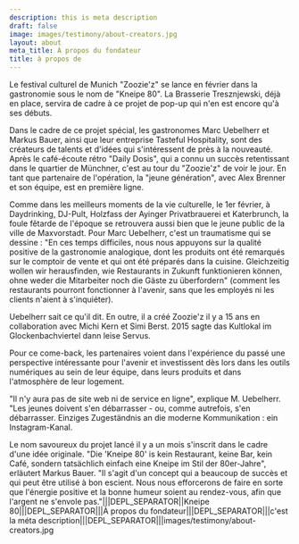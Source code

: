 ```yaml
---
description: this is meta description
draft: false
image: images/testimony/about-creators.jpg
layout: about
meta_title: À propos du fondateur
title: à propos de
---
```


Le festival culturel de Munich "Zoozie'z" se lance en février dans la gastronomie sous le nom de "Kneipe 80". La Brasserie Tresznjewski, déjà en place, servira de cadre à ce projet de pop-up qui n'en est encore qu'à ses débuts.

Dans le cadre de ce projet spécial, les gastronomes Marc Uebelherr et Markus Bauer, ainsi que leur entreprise Tasteful Hospitality, sont des créateurs de talents et d'idées qui s'intéressent de près à la nouveauté. Après le café-écoute rétro "Daily Dosis", qui a connu un succès retentissant dans le quartier de Münchner, c'est au tour du "Zoozie'z" de voir le jour. En tant que partenaire de l'opération, la "jeune génération", avec Alex Brenner et son équipe, est en première ligne.

Comme dans les meilleurs moments de la vie culturelle, le 1er février, à Daydrinking, DJ-Pult, Holzfass der Ayinger Privatbrauerei et Katerbrunch, la foule fêtarde de l'époque se retrouvera aussi bien que le jeune public de la ville de Maxvorstadt. Pour Marc Uebelherr, c'est un traumatisme qui se dessine : "En ces temps difficiles, nous nous appuyons sur la qualité positive de la gastronomie analogique, dont les produits ont été remarqués sur le comptoir de vente et qui ont été préparés dans la cuisine. Gleichzeitig wollen wir herausfinden, wie Restaurants in Zukunft funktionieren können, ohne weder die Mitarbeiter noch die Gäste zu überfordern" (comment les restaurants pourront fonctionner à l'avenir, sans que les employés ni les clients n'aient à s'inquiéter).

Uebelherr sait ce qu'il dit. En outre, il a créé Zoozie'z il y a 15 ans en collaboration avec Michi Kern et Simi Berst. 2015 sagte das Kultlokal im Glockenbachviertel dann leise Servus.

Pour ce come-back, les partenaires voient dans l'expérience du passé une perspective intéressante pour l'avenir et investissent dès lors dans les outils numériques au sein de leur équipe, dans leurs produits et dans l'atmosphère de leur logement.


"Il n'y aura pas de site web ni de service en ligne", explique M. Uebelherr. "Les jeunes doivent s'en débarrasser - ou, comme autrefois, s'en débarrasser. Einziges Zugeständnis an die moderne Kommunikation : ein Instagram-Kanal.

Le nom savoureux du projet lancé il y a un mois s'inscrit dans le cadre d'une idée originale. "Die 'Kneipe 80' is kein Restaurant, keine Bar, kein Café, sondern tatsächlich einfach eine Kneipe im Stil der 80er-Jahre", erläutert Markus Bauer. "Il s'agit d'un concept qui a beaucoup de succès et qui peut être utilisé à bon escient. Nous nous efforcerons de faire en sorte que l'énergie positive et la bonne humeur soient au rendez-vous, afin que l'argent ne s'envole pas."|||DEPL_SEPARATOR||Kneipe 80|||DEPL_SEPARATOR|||À propos du fondateur|||DEPL_SEPARATOR|||c'est la méta description|||DEPL_SEPARATOR|||images/testimony/about-creators.jpg